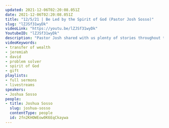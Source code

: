 ```yaml
---
updated: 2021-12-06T02:20:08.051Z
date: 2021-12-06T02:20:08.051Z
title: "12/5/21 | Be Led by the Spirit of God (Pastor Josh Sosso)"
slug: "lZJSf31wyDk"
videoLink: "https://youtu.be/lZJSf31wyDk"
YoutubeID: "lZJSf31wyDk"
description: "Pastor Josh shared with us plenty of stories throughout the Bible where people were led by the Spirit of God. David was still Saul's servant, but he was led by the Spirit in every part of his life. Daniel was intelligent to solve problems and interpret dreams that no one else could understand. The common thing is that they were all led by the Spirit of God. God wants us to pursue his Spirit and use the greatest gift in the world.\n"
videoKeywords:
- transfer of wealth
- jeremiah
- david
- problem solver
- spirit of God
- gift
playlists:
- full sermons
- livestreams
speakers:
- Joshua Sosso
people:
- title: Joshua Sosso
  slug: joshua-sosso
  contentType: people
  id: 2fn2KHOWEow0K6EqCkaywa
---
```

